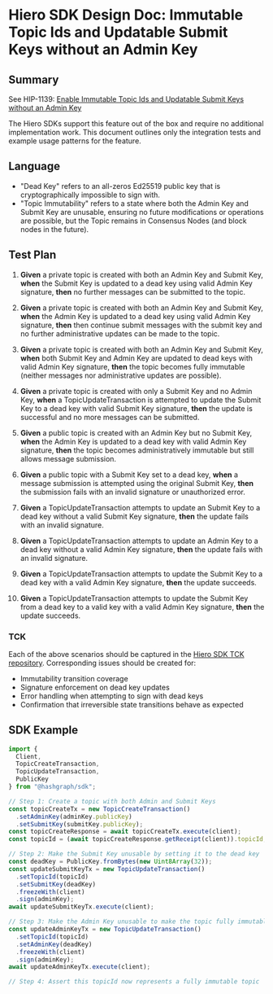 # Hiero SDK Design Doc: Immutable Topic Ids and Updatable Submit Keys without an Admin Key

## Summary

See HIP-1139: [Enable Immutable Topic Ids and Updatable Submit Keys without an Admin Key](https://github.com/hiero-ledger/hiero-improvement-proposals/blob/main/HIP/hip-1139.md)

The Hiero SDKs support this feature out of the box and require no additional implementation work. This document outlines only the integration tests and example usage patterns for the feature.

## Language
- "Dead Key" refers to an all-zeros Ed25519 public key that is cryptographically impossible to sign with.
- "Topic Immutability" refers to a state where both the Admin Key and Submit Key are unusable, ensuring no future modifications or operations are possible, but the Topic remains in Consensus Nodes (and block nodes in the future).

## Test Plan

1. **Given** a private topic is created with both an Admin Key and Submit Key, **when** the Submit Key is updated to a dead key using valid Admin Key signature, **then** no further messages can be submitted to the topic.

2. **Given** a private topic is created with both an Admin Key and Submit Key, **when** the Admin Key is updated to a dead key using valid Admin Key signature, **then** then continue submit messages with the submit key and no further administrative updates can be made to the topic.

3. **Given** a private topic is created with both an Admin Key and Submit Key, **when** both Submit Key and Admin Key are updated to dead keys with valid Admin Key signature, **then** the topic becomes fully immutable (neither messages nor administrative updates are possible).

4. **Given** a private topic is created with only a Submit Key and no Admin Key, **when** a TopicUpdateTransaction is attempted to update the Submit Key to a dead key with valid Submit Key signature, **then** the update is successful and no more messages can be submitted.

5. **Given** a public topic is created with an Admin Key but no Submit Key, **when** the Admin Key is updated to a dead key with valid Admin Key signature, **then** the topic becomes administratively immutable but still allows message submission.

6. **Given** a public topic with a Submit Key set to a dead key, **when** a message submission is attempted using the original Submit Key, **then** the submission fails with an invalid signature or unauthorized error.

7. **Given** a TopicUpdateTransaction attempts to update an Submit Key to a dead key without a valid Submit Key signature, **then** the update fails with an invalid signature.

8. **Given** a TopicUpdateTransaction attempts to update an Admin Key to a dead key without a valid Admin Key signature, **then** the update fails with an invalid signature.

9. **Given** a TopicUpdateTransaction attempts to update the Submit Key to a dead key with a valid Admin Key signature, **then** the update succeeds.

10. **Given** a TopicUpdateTransaction attempts to update the Submit Key from a dead key to a valid key with a valid Admin Key signature, **then** the update succeeds.

### TCK

Each of the above scenarios should be captured in the [Hiero SDK TCK repository](https://github.com/hiero-ledger/hiero-sdk-tck). Corresponding issues should be created for:

* Immutability transition coverage
* Signature enforcement on dead key updates
* Error handling when attempting to sign with dead keys
* Confirmation that irreversible state transitions behave as expected

## SDK Example

```javascript
import {
  Client,
  TopicCreateTransaction,
  TopicUpdateTransaction,
  PublicKey
} from "@hashgraph/sdk";

// Step 1: Create a topic with both Admin and Submit Keys
const topicCreateTx = new TopicCreateTransaction()
  .setAdminKey(adminKey.publicKey)
  .setSubmitKey(submitKey.publicKey);
const topicCreateResponse = await topicCreateTx.execute(client);
const topicId = (await topicCreateResponse.getReceipt(client)).topicId;

// Step 2: Make the Submit Key unusable by setting it to the dead key
const deadKey = PublicKey.fromBytes(new Uint8Array(32));
const updateSubmitKeyTx = new TopicUpdateTransaction()
  .setTopicId(topicId)
  .setSubmitKey(deadKey)
  .freezeWith(client)
  .sign(adminKey);
await updateSubmitKeyTx.execute(client);

// Step 3: Make the Admin Key unusable to make the topic fully immutable
const updateAdminKeyTx = new TopicUpdateTransaction()
  .setTopicId(topicId)
  .setAdminKey(deadKey)
  .freezeWith(client)
  .sign(adminKey);
await updateAdminKeyTx.execute(client);

// Step 4: Assert this topicId now represents a fully immutable topic
```

